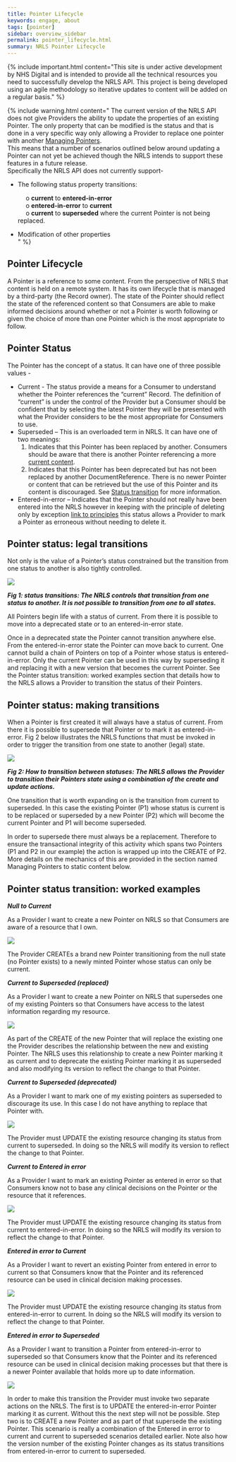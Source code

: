```yaml
---
title: Pointer Lifecycle
keywords: engage, about
tags: [pointer]
sidebar: overview_sidebar
permalink: pointer_lifecycle.html
summary: NRLS Pointer Lifecycle
---
```


{% include important.html content="This site is under active development by NHS Digital and is intended to provide all the technical resources you need to successfully develop the NRLS API. This project is being developed using an agile methodology so iterative updates to content will be added on a regular basis." %}

{% include warning.html content="
The current version of the NRLS API does not give Providers the ability to update the properties of an existing Pointer. 
The only property that can be modified is the status and that is done in a very specific way only allowing a Provider to replace one 
pointer with another [Managing Pointers](pointer_maintenance.html#managing-pointers-to-static-content).
<br/>
This means that a number of scenarios outlined below around updating a Pointer can not yet be achieved though the NRLS intends to support these features in a future release. 
<br/>
Specifically the NRLS API does not currently support- <br/>

- The following status property transitions:<br/>

	&emsp; o **current** to **entered-in-error**<br/>
	&emsp; o **entered-in-error** to **current**<br/>
	&emsp; o **current** to **superseded** where the current Pointer is not being replaced.<br/>
	
- Modification of other properties<br/>
" %}


## Pointer Lifecycle ##

A Pointer is a reference to some content. From the perspective of NRLS that content is held on a remote system. 
It has its own lifecycle that is managed by a third-party (the Record owner). The state of the Pointer should reflect the 
state of the referenced content so that Consumers are able to make informed decisions around whether or not a Pointer is worth 
following or given the choice of more than one Pointer which is the most appropriate to follow.

## Pointer Status ##

The Pointer has the concept of a status. It can have one of three possible values - 
- Current - The status provide a means for a Consumer to understand whether the Pointer references the “current” Record. The definition of “current” is under the control of the Provider but a Consumer should be confident that by selecting the latest Pointer they will be presented with what the Provider considers to be the most appropriate for Consumers to use. 
- Superseded – This is an overloaded term in NRLS. It can have one of two meanings:
	1. Indicates that this Pointer has been replaced by another. Consumers should be aware that there is another 
	Pointer referencing a more [current content](pointer_maintenance.html#managing-pointers-to-static-content).
	2. Indicates that this Pointer has been deprecated but has not been replaced by another DocumentReference. 
	There is no newer Pointer or content that can be retrieved but the use of this Pointer and its content is discouraged. See [Status transition](#pointer-status-transition-worked-examples) for more information.
- Entered-in-error – Indicates that the Pointer should not really have been entered into the NRLS however in keeping with the principle of deleting only by exception [link to principles](overview_principles.html) this status allows a Provider to mark a Pointer as erroneous without needing to delete it.

## Pointer status: legal transitions ##

Not only is the value of a Pointer’s status constrained but the transition from one status to another is also tightly controlled.

<img src="images/pointers/pointer_transitions.png">

***Fig 1: status transitions: The NRLS controls that transition from one status to another. It is not possible to transition from one to all states.***

All Pointers begin life with a status of current. From there it is possible to move into a deprecated state or to an entered-in-error state.

Once in a deprecated state the Pointer cannot transition anywhere else. From the entered-in-error state the Pointer can move back to current. 
One cannot build a chain of Pointers on top of a Pointer whose status is entered-in-error. Only the current Pointer can be used in this 
way by superseding it and replacing it with a new version that becomes the current Pointer. See the Pointer status transition: 
worked examples section that details how to the NRLS allows a Provider to transition the status of their Pointers.

## Pointer status: making transitions ##

When a Pointer is first created it will always have a status of current. 
From there it is possible to supersede that Pointer or to mark it as entered-in-error. Fig 2 below illustrates the NRLS functions that must be invoked in order to trigger the transition from one state to another (legal) state.

<img src="images/pointers/pointer_transitions2.png">

***Fig 2: How to transition between statuses: The NRLS allows the Provider to transition their Pointers state using a combination 
of the create and update actions.***

One transition that is worth expanding on is the transition from current to superseded. In this case the existing Pointer (P1) whose status is current is to be replaced or superseded by a new Pointer (P2) which will become the current Pointer and P1 will become superseded. 

In order to supersede there must always be a replacement. Therefore to ensure the transactional integrity of this activity which spans 
two Pointers (P1 and P2 in our example) the action is wrapped up into the CREATE of P2. More details on the mechanics of this are provided 
in the section named Managing Pointers to static content below.

## Pointer status transition: worked examples ##

***Null to Current***

As a Provider I want to create a new Pointer on NRLS so that Consumers are aware of a resource that I own.

<img src="images/pointers/pointer_transitions3.png">

The Provider CREATEs a brand new Pointer transitioning from the null state (no Pointer exists) to a newly minted Pointer whose status can only be current.

***Current to Superseded (replaced)***

As a Provider I want to create a new Pointer on NRLS that supersedes one of my existing Pointers so that Consumers have access to the latest 
information regarding my resource.

<img src="images/pointers/pointer_transitions4.png">

As part of the CREATE of the new Pointer that will replace the existing one the Provider describes the relationship between the 
new and existing Pointer. The NRLS uses this relationship to create a new Pointer marking it as current and to deprecate the existing 
Pointer marking it as superseded and also modifying its version to reflect the change to that Pointer.

***Current to Superseded (deprecated)***

As a Provider I want to mark one of my existing pointers as superseded to discourage its use. 
In this case I do not have anything to replace that Pointer with.

<img src="images/pointers/pointer_transitions8.png">

The Provider must UPDATE the existing resource changing its status from current to superseded. In doing so the NRLS will modify its version to reflect the change to that Pointer.

***Current to Entered in error***

As a Provider I want to mark an existing Pointer as entered in error so that Consumers know not to base any clinical decisions 
on the Pointer or the resource that it references.

<img src="images/pointers/pointer_transitions5.png">

The Provider must UPDATE the existing resource changing its status from current to entered-in-error. In doing so the NRLS will modify its version to reflect the change to that Pointer.


***Entered in error to Current***

As a Provider I want to revert an existing Pointer from entered in error to current so that Consumers know that the 
Pointer and its referenced resource can be used in clinical decision making processes. 

<img src="images/pointers/pointer_transitions6.png">

The Provider must UPDATE the existing resource changing its status from entered-in-error to current. 
In doing so the NRLS will modify its version to reflect the change to that Pointer.

***Entered in error to Superseded***

As a Provider I want to transition a Pointer from entered-in-error to superseded so that Consumers know that the Pointer 
and its referenced resource can be used in clinical decision making processes but that there is a newer Pointer available that 
holds more up to date information. 

<img src="images/pointers/pointer_transitions7.png">

In order to make this transition the Provider must invoke two separate actions on the NRLS. 
The first is to UPDATE the entered-in-error Pointer marking it as current. Without this the next step will not be possible. 
Step two is to CREATE a new Pointer and as part of that supersede the existing Pointer. 
This scenario is really a combination of the Entered in error to current and current to superseded scenarios detailed earlier. 
Note also how the version number of the existing Pointer changes as its status transitions from entered-in-error to current to superseded. 


